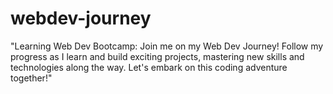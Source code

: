 # webdev-journey

"Learning Web Dev Bootcamp: Join me on my Web Dev Journey! Follow my progress as I learn and build exciting projects, mastering new skills and technologies along the way. Let's embark on this coding adventure together!"
